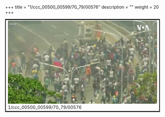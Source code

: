 +++
title = "1/ccc_00500_00599/70_79/00576"
description = ""
weight = 20
+++

<table style="border:2px solid black;max-width:800px;max-height:800px;" 
><tr><td>
<img class="center-fit-jpg"
src="/jpg_/aaa_20190430_NxaOmWaI8sI_00575.jpg">
1/ccc_00500_00599/70_79/00576
</img></td></tr></table>
